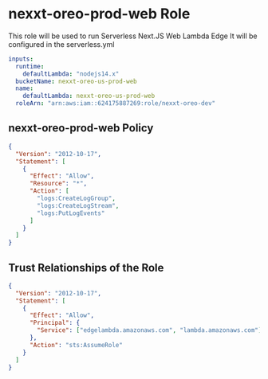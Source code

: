 # nexxt-oreo-prod-web Role

This role will be used to run Serverless Next.JS Web Lambda Edge
It will be configured in the serverless.yml

```yml
inputs:
  runtime:
    defaultLambda: "nodejs14.x"
  bucketName: nexxt-oreo-us-prod-web
  name:
    defaultLambda: nexxt-oreo-us-prod-web
  roleArn: "arn:aws:iam::624175887269:role/nexxt-oreo-dev"
```

## nexxt-oreo-prod-web Policy

```json
{
  "Version": "2012-10-17",
  "Statement": [
    {
      "Effect": "Allow",
      "Resource": "*",
      "Action": [
        "logs:CreateLogGroup",
        "logs:CreateLogStream",
        "logs:PutLogEvents"
      ]
    }
  ]
}
```

## Trust Relationships of the Role

```json
{
  "Version": "2012-10-17",
  "Statement": [
    {
      "Effect": "Allow",
      "Principal": {
        "Service": ["edgelambda.amazonaws.com", "lambda.amazonaws.com"]
      },
      "Action": "sts:AssumeRole"
    }
  ]
}
```
